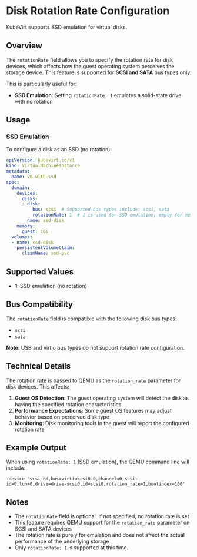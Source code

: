# Disk Rotation Rate Configuration

KubeVirt supports SSD emulation for virtual disks.

## Overview

The `rotationRate` field allows you to specify the rotation rate for disk devices, which affects how the guest operating system perceives the storage device. This feature is supported for **SCSI and SATA** bus types only.

This is particularly useful for:

- **SSD Emulation**: Setting `rotationRate: 1` emulates a solid-state drive with no rotation

## Usage

### SSD Emulation

To configure a disk as an SSD (no rotation):

```yaml
apiVersion: kubevirt.io/v1
kind: VirtualMachineInstance
metadata:
  name: vm-with-ssd
spec:
  domain:
    devices:
      disks:
      - disk:
          bus: scsi  # Supported bus types include: scsi, sata
          rotationRate: 1  # 1 is used for SSD emulation, empty for no emulation
        name: ssd-disk
    memory:
      guest: 1Gi
  volumes:
  - name: ssd-disk
    persistentVolumeClaim:
      claimName: ssd-pvc
```

## Supported Values

- **1**: SSD emulation (no rotation)

## Bus Compatibility

The `rotationRate` field is compatible with the following disk bus types:
- `scsi`
- `sata`

**Note**: USB and virtio bus types do not support rotation rate configuration.

## Technical Details

The rotation rate is passed to QEMU as the `rotation_rate` parameter for disk devices. This affects:

1. **Guest OS Detection**: The guest operating system will detect the disk as having the specified rotation characteristics
2. **Performance Expectations**: Some guest OS features may adjust behavior based on perceived disk type
3. **Monitoring**: Disk monitoring tools in the guest will report the configured rotation rate

## Example Output

When using `rotationRate: 1` (SSD emulation), the QEMU command line will include:

```
-device 'scsi-hd,bus=virtioscsi0.0,channel=0,scsi-id=0,lun=0,drive=drive-scsi0,id=scsi0,rotation_rate=1,bootindex=100'
```

## Notes

- The `rotationRate` field is optional. If not specified, no rotation rate is set
- This feature requires QEMU support for the `rotation_rate` parameter on SCSI and SATA devices
- The rotation rate is purely for emulation and does not affect the actual performance of the underlying storage
- Only `rotationRate: 1` is supported at this time.